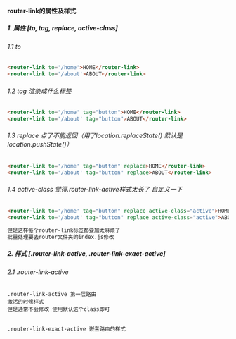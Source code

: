 #### router-link的属性及样式

##### 1. 属性 [to, tag, replace, active-class]
###### 1.1 to 
```html
<router-link to='/home'>HOME</router-link>
<router-link to='/about'>ABOUT</router-link>
```


###### 1.2 tag 渲染成什么标签
```html
<router-link to='/home' tag="button">HOME</router-link>
<router-link to='/about' tag="button">ABOUT</router-link>
```


###### 1.3 replace 点了不能返回（用了location.replaceState() 默认是location.pushState()）
```html
<router-link to='/home' tag="button" replace>HOME</router-link>
<router-link to='/about' tag="button" replace>ABOUT</router-link>
```


###### 1.4 active-class 觉得.router-link-active样式太长了 自定义一下
```html
<router-link to='/home' tag="button" replace active-class="active">HOME</router-link>
<router-link to='/about' tag="button" replace active-class="active">ABOUT</router-link>

但是这样每个router-link标签都要加太麻烦了
批量处理要去router文件夹的index.js修改

```


##### 2. 样式 [.router-link-active, .router-link-exact-active]
###### 2.1 .router-link-active
```
.router-link-active 第一层路由
激活的时候样式
但是通常不会修改 使用默认这个class即可


.router-link-exact-active 嵌套路由的样式
```
